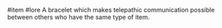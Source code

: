 #item #lore 
A bracelet which makes telepathic communication possible between others who have the same type of item.
